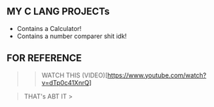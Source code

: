 ## MY C LANG PROJECTs
- Contains a Calculator!
- Contains a number comparer shit idk!

## FOR REFERENCE 
>> WATCH THIS (VIDEO)[https://www.youtube.com/watch?v=dTp0c41XnrQ]



> THAT's ABT IT >
